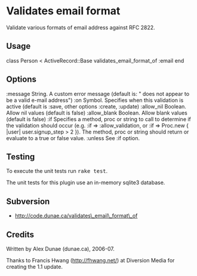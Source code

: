 Validates email format
======================

Validate various formats of email address against RFC 2822.

Usage
-----

   class Person < ActiveRecord::Base
     validates_email_format_of :email
   end

Options
-------

  :message
     String. A custom error message (default is: " does not appear to be a valid e-mail address")
  :on
     Symbol. Specifies when this validation is active (default is :save, other options :create, :update)
  :allow_nil
     Boolean. Allow nil values (default is false)
  :allow_blank
     Boolean. Allow blank values (default is false)
  :if
     Specifies a method, proc or string to call to determine if the validation should occur 
     (e.g. :if => :allow_validation, or :if => Proc.new { |user| user.signup_step > 2 }). The method, 
     proc or string should return or evaluate to a true or false value. 
  :unless
     See :if option.

Testing
-------

To execute the unit tests run <tt>rake test</tt>.

The unit tests for this plugin use an in-memory sqlite3 database.

Subversion
----------

* http://code.dunae.ca/validates\_email\_format\_of

Credits
-------

Written by Alex Dunae (dunae.ca), 2006-07.

Thanks to Francis Hwang (http://fhwang.net/) at Diversion Media for creating the 1.1 update.
